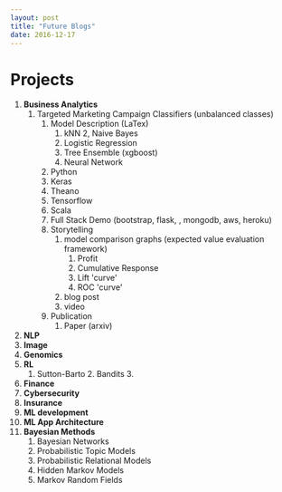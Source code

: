 ```yaml
---
layout: post
title: "Future Blogs"
date: 2016-12-17
---
```

# Projects

1. **Business Analytics**
    1. Targeted Marketing Campaign Classifiers (unbalanced classes)
        1. Model Description (LaTex)
            1. kNN
            2, Naive Bayes
            3. Logistic Regression
            4. Tree Ensemble (xgboost)
            5. Neural Network
        2. Python
        3. Keras
        4. Theano
        5. Tensorflow
        6. Scala
        7. Full Stack Demo (bootstrap, flask, <queue manager>, mongodb, aws, heroku)
        8. Storytelling
            1. model comparison graphs (expected value evaluation framework)
                1. Profit
                2. Cumulative Response
                3. Lift 'curve'
                4. ROC 'curve'
            2. blog post
            3. video
        9. Publication
            1. Paper (arxiv)
2. **NLP**
3. **Image**
4. **Genomics**
5. **RL**
    1. Sutton-Barto
        2. Bandits
        3. 
6. **Finance**
7. **Cybersecurity**
8. **Insurance**
9. **ML development**
10. **ML App Architecture**
11. **Bayesian Methods**
    1. Bayesian Networks
    2. Probabilistic Topic Models
    3. Probabilistic Relational Models
    4. Hidden Markov Models
    5. Markov Random Fields




